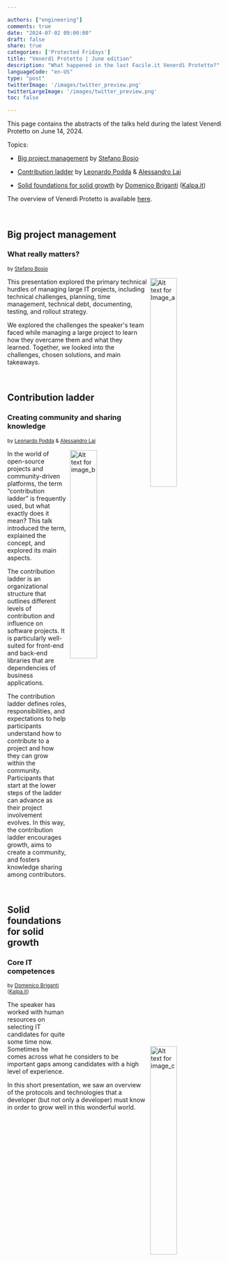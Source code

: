 ```yaml
---

authors: ["engineering"]
comments: true
date: "2024-07-02 09:00:00"
draft: false
share: true
categories: ['Protected Fridays']
title: "Venerdì Protetto | June edition"
description: "What happened in the last Facile.it Venerdì Protetto?"
languageCode: "en-US"
type: "post"
twitterImage: '/images/twitter_preview.png'
twitterLargeImage: '/images/twitter_preview.png'
toc: false

---
```


This page contains the abstracts of the talks held during the latest Venerdì Protetto on June 14, 2024.

Topics:

- [Big project management](#big-project-management) by [Stefano Bosio](https://www.linkedin.com/in/stefano-bosio-16679b26/?originalSubdomain=it)

- [Contribution ladder](#contribution-ladder) by [Leonardo Podda](https://www.linkedin.com/in/leonardo-podda/) & [Alessandro Lai](https://www.linkedin.com/in/alessandro-lai-09440922/)

- [Solid foundations for solid growth](#solid-foundations-for-solid-growth) by [Domenico Briganti](https://www.linkedin.com/in/dometec/?originalSubdomain=it) ([Kalpa.it](https://www.kalpa.it/about-us/))



The overview of Venerdì Protetto is available [here](https://engineering.facile.it/blog/eng/v-protetto/).

<br />

## Big project management 

### What really matters?

<sup>by [Stefano Bosio](https://www.linkedin.com/in/stefano-bosio-16679b26/?originalSubdomain=it)<sup> 

<a href= "/images/venerd%C3%AC_protetto/vp_managingbigprojects.png?raw=true" target="_blank"><img align="right" style="width:35%; margin-left: 0.5em" src="/images/venerd%C3%AC_protetto/vp_managingbigprojects.png?raw=true" alt="Alt text for Image_a" title="Title of Image_a" />
</a>

This presentation explored the primary technical hurdles of managing large IT projects, including technical challenges, planning, time management, technical debt, documenting, testing, and rollout strategy.

We explored the challenges the speaker's team faced while managing a large project to learn how they overcame them and what they learned. Together, we looked into the challenges, chosen solutions, and main takeaways.

<br />

## Contribution ladder

### Creating community and sharing knowledge

<sup>by [Leonardo Podda](https://www.linkedin.com/in/leonardo-podda/) & [Alessandro Lai](https://www.linkedin.com/in/alessandro-lai-09440922/)<sup>

<a href= "/images/venerd%C3%AC_protetto/contributionladder.png?raw=true" target="_blank"><img align="right" style="width:35%; margin-left: 0.5em" src="/images/venerd%C3%AC_protetto/contributionladder.png?raw=true" alt="Alt text for image_b" title="Title of image_b" />
</a>

In the world of open-source projects and community-driven platforms, the term “contribution ladder” is frequently used, but what exactly does it mean? This talk introduced the term, explained the concept, and explored its main aspects.

The contribution ladder is an organizational structure that outlines different levels of contribution and influence on software projects. It is particularly well-suited for front-end and back-end libraries that are dependencies of business applications.

The contribution ladder defines roles, responsibilities, and expectations to help participants understand how to contribute to a project and how they can grow within the community. Participants that start at the lower steps of the ladder can advance as their project involvement evolves. In this way, the contribution ladder encourages growth, aims to create a community, and fosters knowledge sharing among contributors.

<br />

## Solid foundations for solid growth

### Core IT competences

<sup>by [Domenico Briganti](https://www.linkedin.com/in/dometec/?originalSubdomain=it) ([Kalpa.it](https://www.kalpa.it/about-us/))<sup>

<a href= "/images/venerd%C3%AC_protetto/basi-solide-per-solida-crescita.png?raw=true" target="_blank"><img align="right" style="width:35%; margin-left: 0.5em" src="/images/venerd%C3%AC_protetto/basi-solide-per-solida-crescita.png?raw=true" alt="Alt text for image_c" title="Title of image_c" />
</a>

The speaker has worked with human resources on selecting IT candidates for quite some time now. Sometimes he comes across what he considers to be important gaps among candidates with a high level of experience.

In this short presentation, we saw an overview of the protocols and technologies that a developer (but not only a developer) must know in order to grow well in this wonderful world.

<script type="application/ld+json">
{
    "@context": "https://schema.org",
    "genre":["SEO","JSON-LD"],
    "@type": "BlogPosting",
    "headline": "Venerdì Protetto | June edition",
    "keywords": ["Contribution ladder", "Project management", "IT profiles"],
    " wordcount": "306",
    "publisher": {
        "@type": "Organization",
        "name": "Facile.it Engineering",
        "url": "https://engineering.facile.it/",
        "logo": {
            "@type": "ImageObject",
            "url": "https://engineering.facile.it/images/logo_engineering.png",
            "width":"1057",
            "height":"244"
        }
    },
    "url": "https://engineering.facile.it/blog/eng/v-protettoDD-MM-YYYY/",
    "image": "https://engineering.facile.it/images/social/social-preview.png",
    "datePublished": "2004-07-03",
    "dateCreated": "2004-07-03",
    "dateModified": "2004-07-03",
    "inLanguage": "en-US",
    "isFamilyFriendly": "true",
    "description": "Abstracts of the talks held during the Venerdì Protetto on June 14",
    "articleBody": "Big project management What really matters? by Stefano Bosio This presentation explored the primary technical hurdles of managing large IT projects, including technical challenges, planning, time management, technical debt, documenting, testing, and rollout strategy. We explored the challenges the speaker’s team faced while managing a large project to learn how they overcame them and what they learned. Together, we looked into the challenges, chosen solutions, and main takeaways. Contribution ladder Creating community and sharing knowledge by Leonardo Podda & Alessandro Lai In the world of open-source projects and community-driven platforms, the term “contribution ladder” is frequently used, but what exactly does it mean? This talk introduced the term, explained the concept, and explored its main aspects. The contribution ladder is an organizational structure that outlines different levels of contribution and influence on software projects. It is particularly well-suited for front-end and back-end libraries that are dependencies of business applications. The contribution ladder defines roles, responsibilities, and expectations to help participants understand how to contribute to a project and how they can grow within the community. Participants that start at the lower steps of the ladder can advance as their project involvement evolves. In this way, the contribution ladder encourages growth, aims to create a community, and fosters knowledge sharing among contributors. Solid foundations for solid growth Core IT competences by Domenico Briganti (Kalpa.it) The speaker has worked with human resources on selecting IT candidates for quite some time now. Sometimes he comes across what he considers to be important gaps among candidates with a high level of experience. In this short presentation, we saw an overview of the protocols and technologies that a developer (but not only a developer) must know in order to grow well in this wonderful world.",
    "author": {
        "@type": "Person",
        "name": "Ana Radujko",
        "url": "https://www.linkedin.com/in/ana-radujko-9576342b3/"
    }
}
</script>
